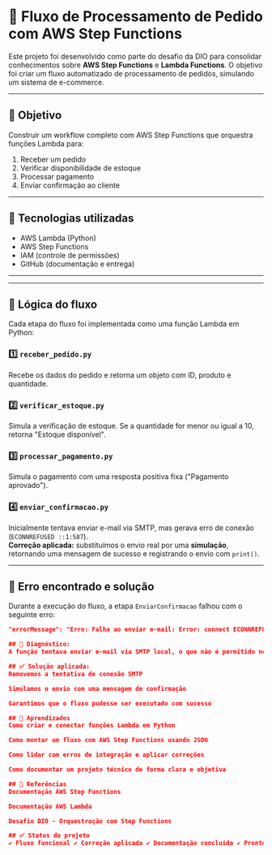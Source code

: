 # 🛒 Fluxo de Processamento de Pedido com AWS Step Functions

Este projeto foi desenvolvido como parte do desafio da DIO para consolidar conhecimentos sobre **AWS Step Functions** e **Lambda Functions**. O objetivo foi criar um fluxo automatizado de processamento de pedidos, simulando um sistema de e-commerce.

---

## 🚀 Objetivo

Construir um workflow completo com AWS Step Functions que orquestra funções Lambda para:

1. Receber um pedido
2. Verificar disponibilidade de estoque
3. Processar pagamento
4. Enviar confirmação ao cliente

---

## 🧰 Tecnologias utilizadas

- AWS Lambda (Python)
- AWS Step Functions
- IAM (controle de permissões)
- GitHub (documentação e entrega)

---


---

## 🧠 Lógica do fluxo

Cada etapa do fluxo foi implementada como uma função Lambda em Python:

### 1️⃣ `receber_pedido.py`
Recebe os dados do pedido e retorna um objeto com ID, produto e quantidade.

### 2️⃣ `verificar_estoque.py`
Simula a verificação de estoque. Se a quantidade for menor ou igual a 10, retorna "Estoque disponível".

### 3️⃣ `processar_pagamento.py`
Simula o pagamento com uma resposta positiva fixa ("Pagamento aprovado").

### 4️⃣ `enviar_confirmacao.py`
Inicialmente tentava enviar e-mail via SMTP, mas gerava erro de conexão (`ECONNREFUSED ::1:587`).  
**Correção aplicada:** substituímos o envio real por uma **simulação**, retornando uma mensagem de sucesso e registrando o envio com `print()`.

---

## 🐞 Erro encontrado e solução

Durante a execução do fluxo, a etapa `EnviarConfirmacao` falhou com o seguinte erro:

```json
"errorMessage": "Erro: Falha ao enviar e-mail: Error: connect ECONNREFUSED ::1:587"

## 🔧 Diagnóstico:
A função tentava enviar e-mail via SMTP local, o que não é permitido no ambiente da AWS Lambda.

## ✅ Solução aplicada:
Removemos a tentativa de conexão SMTP

Simulamos o envio com uma mensagem de confirmação

Garantimos que o fluxo pudesse ser executado com sucesso

## 📘 Aprendizados
Como criar e conectar funções Lambda em Python

Como montar um fluxo com AWS Step Functions usando JSON

Como lidar com erros de integração e aplicar correções

Como documentar um projeto técnico de forma clara e objetiva

## 🔗 Referências
Documentação AWS Step Functions

Documentação AWS Lambda

Desafio DIO - Orquestração com Step Functions

## ✅ Status do projeto
✔️ Fluxo funcional ✔️ Correção aplicada ✔️ Documentação concluída ✔️ Pronto para entrega na DIO 🚀



